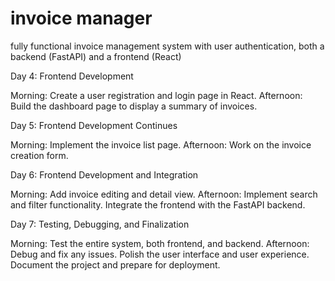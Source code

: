 # invoice manager

fully functional invoice management system with user authentication, both a backend (FastAPI) and a frontend (React)






Day 4: Frontend Development

Morning:
Create a user registration and login page in React.
Afternoon:
Build the dashboard page to display a summary of invoices.

Day 5: Frontend Development Continues

Morning:
Implement the invoice list page.
Afternoon:
Work on the invoice creation form.

Day 6: Frontend Development and Integration

Morning:
Add invoice editing and detail view.
Afternoon:
Implement search and filter functionality.
Integrate the frontend with the FastAPI backend.

Day 7: Testing, Debugging, and Finalization

Morning:
Test the entire system, both frontend, and backend.
Afternoon:
Debug and fix any issues.
Polish the user interface and user experience.
Document the project and prepare for deployment.